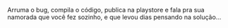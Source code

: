 Arruma o bug, compila o código, publica na playstore e fala pra sua namorada que
você fez sozinho, e que levou dias pensando na solução...